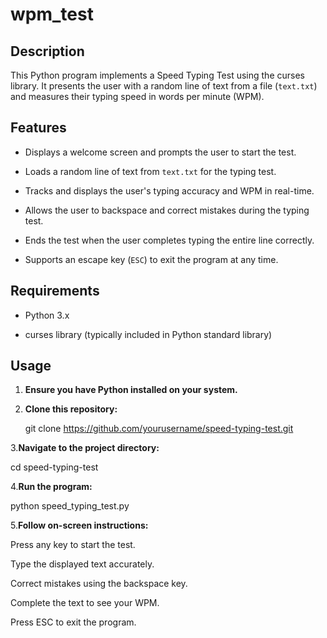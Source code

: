 # wpm_test

## Description

This Python program implements a Speed Typing Test using the curses library. It presents the user with a random line of text from a file (`text.txt`) and measures their typing speed in words per minute (WPM).

## Features

- Displays a welcome screen and prompts the user to start the test.
  
- Loads a random line of text from `text.txt` for the typing test.
  
- Tracks and displays the user's typing accuracy and WPM in real-time.
  
- Allows the user to backspace and correct mistakes during the typing test.
  
- Ends the test when the user completes typing the entire line correctly.
  
- Supports an escape key (`ESC`) to exit the program at any time.

## Requirements

- Python 3.x

- curses library (typically included in Python standard library)

## Usage

1. **Ensure you have Python installed on your system.**
   
2. **Clone this repository:**
   
    git clone https://github.com/yourusername/speed-typing-test.git
   
3.**Navigate to the project directory:**

cd speed-typing-test

4.**Run the program:**

python speed_typing_test.py

5.**Follow on-screen instructions:**

Press any key to start the test.

Type the displayed text accurately.

Correct mistakes using the backspace key.

Complete the text to see your WPM.

Press ESC to exit the program.

